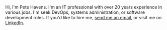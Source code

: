 Hi, I'm Pete Havens. I'm an IT professional with over 20 years experience in various jobs. I'm seek DevOps, systems administration, or software development roles. If you'd like to hire me, [send me an email](mailto:peter.havens@gmail.com), or visit me on [LinkedIn](https://www.linkedin.com/in/peter-havens/).
